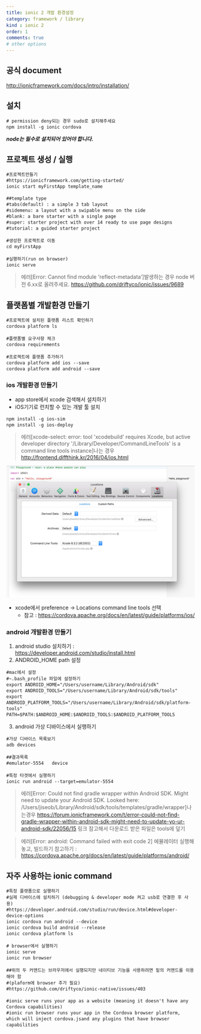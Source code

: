 ```yaml
---
title: ionic 2 개발 환경설정
category: framework / library
kind : ionic 2
order: 1
comments: true
# other options
---
```


## 공식 document
http://ionicframework.com/docs/intro/installation/

## 설치
```sbtshell
# permission deny되는 경우 sudo로 설치해주세요
npm install -g ionic cordova
```

***node는 필수로 설치되어 있어야 합니다.*** 

## 프로젝트 생성 / 실행

```sbtshell
#프로젝트만들기
#https://ionicframework.com/getting-started/
ionic start myFirstApp template_name

##template type
#tabs(default) : a simple 3 tab layout
#sidemenu: a layout with a swipable menu on the side
#blank: a bare starter with a single page
#super: starter project with over 14 ready to use page designs
#tutorial: a guided starter project

#생성한 프로젝트로 이동
cd myFirstApp

#실행하기(run on browser)
ionic serve
```

> 에러[Error: Cannot find module 'reflect-metadata’]발생하는 경우 node 버전 6.xx로 올려주세요.
> https://github.com/driftyco/ionic/issues/9689 

## 플랫폼별 개발환경 만들기

```sbtshell
#프로젝트에 설치된 플랫폼 리스트 확인하기
cordova platform ls

#플랫폼별 요구사항 체크
cordova requirements

#프로젝트에 플랫폼 추가하기
cordova platform add ios --save
cordova platform add android --save
```

### ios 개발환경 만들기

- app store에서 xcode 검색해서 설치하기
- iOS기기로 런치할 수 있는 개발 툴 설치
```sbtshell
npm install -g ios-sim
npm install -g ios-deploy
```

> 에러[xcode-select: error: tool 'xcodebuild' requires Xcode, but active developer directory '/Library/Developer/CommandLineTools' is a command line tools instance]나는 경우
> http://frontend.diffthink.kr/2016/04/ios.html

![ios_setting](/assets/ionic/ios_setting.png "ios 설정")

- xcode에서 preference -> Locations command line tools 선택
  - 참고 : https://cordova.apache.org/docs/en/latest/guide/platforms/ios/

### android 개발환경 만들기

1. android studio 설치하기 : https://developer.android.com/studio/install.html
2. ANDROID_HOME path 설정
```sbtshell
#mac에서 설정 
#~.bash_profile 파일에 설정하기
export ANDROID_HOME="/Users/username/Library/Android/sdk"
export ANDROID_TOOLS="/Users/username/Library/Android/sdk/tools"
export ANDROID_PLATFORM_TOOLS="/Users/username/Library/Android/sdk/platform-tools"
PATH=$PATH:$ANDROID_HOME:$ANDROID_TOOLS:$ANDROID_PLATFORM_TOOLS
```
3. android 가상 디바이스에서 실행하기
```sbtshell
#가상 디바이스 목록보기
adb devices

##결과목록
#emulator-5554   device

#특정 타겟에서 실행하기
ionic run android --target=emulator-5554
```

> 에러[Error: Could not find gradle wrapper within Android SDK. Might need to update your Android SDK.
> Looked here: /Users/jiseob/Library/Android/sdk/tools/templates/gradle/wrapper]나는경우
> https://forum.ionicframework.com/t/error-could-not-find-gradle-wrapper-within-android-sdk-might-need-to-update-yo-ur-android-sdk/22056/15
> 링크 참고해서 다운로드 받은 파일은 tools에 덮기

> 에러[Error: android: Command failed with exit code 2]
> 에뮬레이터 실행해 놓고, 빌드하기
> 참고하기 : https://cordova.apache.org/docs/en/latest/guide/platforms/android/

## 자주 사용하는 ionic command

```sbtshell
#특정 플랫폼으로 실행하기
#실제 디바이스에 설치하기 (debugging & developer mode 켜고 usb로 연결한 후 사용)
#https://developer.android.com/studio/run/device.html#developer-device-options
ionic cordova run android --device
ionic cordova build android --release
ionic cordova platform ls

# browser에서 실행하기
ionic serve 
ionic run browser

##위의 두 커맨드는 브라우저에서 실행되지만 네이티브 기능을 사용하려면 밑의 커맨드를 이용해야 함
#(plaform에 browser 추가 필요)
#https://github.com/driftyco/ionic-native/issues/403

#ionic serve runs your app as a website (meaning it doesn't have any Cordova capabilities)
#ionic run browser runs your app in the Cordova browser platform, which will inject cordova.jsand any plugins that have browser capabilities
```